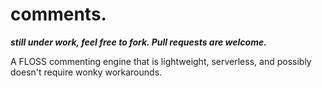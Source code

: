 # comments.
***still under work, feel free to fork. Pull requests are welcome.***

A FLOSS commenting engine that is lightweight, serverless, and possibly doesn't require wonky workarounds.

